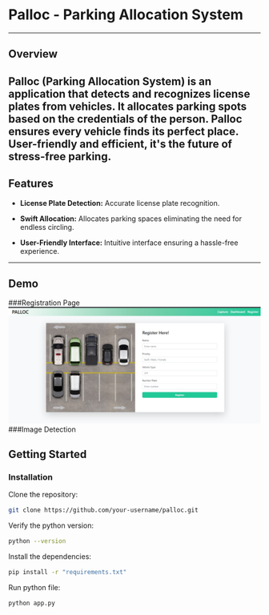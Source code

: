 # Palloc -  Parking Allocation System
----
## Overview
Palloc (Parking Allocation System) is an application that detects and recognizes license plates from vehicles.
It allocates parking spots based on the credentials of the person.
Palloc ensures every vehicle finds its perfect place. 
User-friendly and efficient, it's the future of stress-free parking.
 ---- 
## Features

- **License Plate Detection:**  Accurate license plate recognition.
  
- **Swift Allocation:** Allocates parking spaces eliminating the need for endless circling.

- **User-Friendly Interface:** Intuitive interface ensuring a hassle-free experience.
----
## Demo
 ###Registration Page 
 ![image1](palloc1.jpg)
 ###Image Detection
 
## Getting Started

### Installation

Clone the repository:

```bash
git clone https://github.com/your-username/palloc.git
```
Verify the python version:

```bash
python --version
```
Install the dependencies:
```bash
pip install -r "requirements.txt"
```

Run python file:
```bash
python app.py
```
